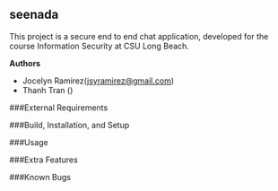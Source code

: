 ## seenada
This project is a secure end to end chat application, developed for the course Information Security at CSU Long Beach. 

**Authors**
- Jocelyn Ramirez(jsyramirez@gmail.com)
- Thanh Tran ()

###External Requirements

###Build, Installation, and Setup

###Usage

###Extra Features

###Known Bugs
